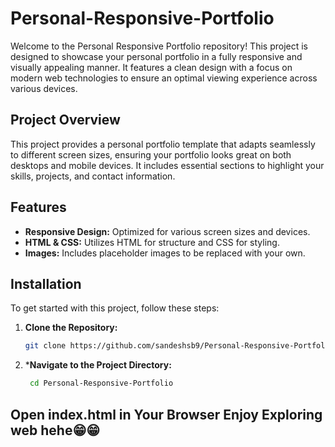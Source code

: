 # Personal-Responsive-Portfolio

Welcome to the Personal Responsive Portfolio repository! This project is designed to showcase your personal portfolio in a fully responsive and visually appealing manner. It features a clean design with a focus on modern web technologies to ensure an optimal viewing experience across various devices.


## Project Overview

This project provides a personal portfolio template that adapts seamlessly to different screen sizes, ensuring your portfolio looks great on both desktops and mobile devices. It includes essential sections to highlight your skills, projects, and contact information.

## Features

- **Responsive Design:** Optimized for various screen sizes and devices.
- **HTML & CSS:** Utilizes HTML for structure and CSS for styling.
- **Images:** Includes placeholder images to be replaced with your own.

## Installation

To get started with this project, follow these steps:

1. **Clone the Repository:**

   ```bash
   git clone https://github.com/sandeshsb9/Personal-Responsive-Portfolio.git

2. ***Navigate to the Project Directory:**
    ```bash
     cd Personal-Responsive-Portfolio

## Open index.html in Your Browser Enjoy Exploring web hehe😁😁


